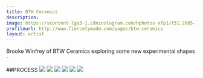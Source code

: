 ```yaml
---
title: BTW Ceramics
description: 
image: https://scontent-lga3-1.cdninstagram.com/hphotos-xfp1/t51.2885-15/e35/10727559_167154983630571_60614943_n.jpg
profileurl: http://www.fiercelymade.com/pages/btw-ceramics
layout: artist
---
```


Brooke Winfrey of BTW Ceramics exploring some new experimental shapes - 

##PROCESS
![](https://cdn.shopify.com/s/files/1/0296/9253/files/BTW-CERAMICS-PROCESS-1.jpg?1918051996754397927)
![](https://cdn.shopify.com/s/files/1/0296/9253/files/BTW-CERAMICS-PROCESS-2.jpg?1918051996754397927)
![](https://cdn.shopify.com/s/files/1/0296/9253/files/BTW-CERAMICS-PROCESS-3.jpg?1918051996754397927)
![](https://cdn.shopify.com/s/files/1/0296/9253/files/BTW-CERAMICS-PROCESS-4.jpg?1918051996754397927)
![](https://cdn.shopify.com/s/files/1/0296/9253/files/BTW-CERAMICS-PROCESS-5.jpg?1918051996754397927)
![](https://cdn.shopify.com/s/files/1/0296/9253/files/BTW-CERAMICS-PROCESS-6.jpg?1918051996754397927)
